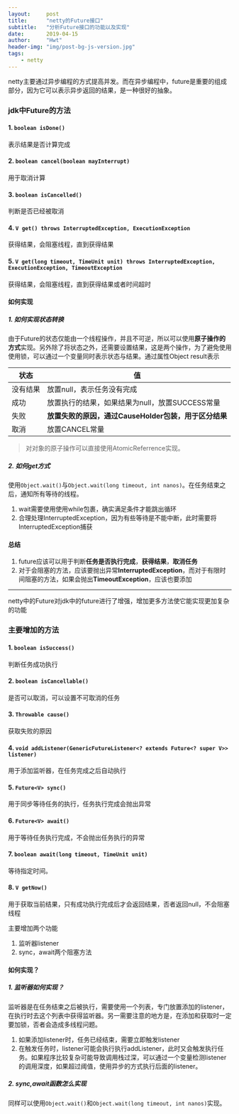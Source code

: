 ```yaml
---
layout:     post
title:      "netty的Future接口"
subtitle:   "分析Future接口的功能以及实现"
date:       2019-04-15
author:     "Hwt"
header-img: "img/post-bg-js-version.jpg"
tags:
    - netty
---
```


netty主要通过异步编程的方式提高并发。而在异步编程中，future是重要的组成部分，因为它可以表示异步返回的结果，是一种很好的抽象。

### jdk中Future的方法

#### 1. `boolean isDone()`
表示结果是否计算完成

#### 2. `boolean cancel(boolean mayInterrupt)`
用于取消计算

#### 3. `boolean isCancelled()`
判断是否已经被取消

#### 4. `V get() throws InterruptedException, ExecutionException`
获得结果，会阻塞线程，直到获得结果

#### 5. `V get(long timeout, TimeUnit unit) throws InterruptedException, ExecutionException, TimeoutException`
获得结果，会阻塞线程，直到获得结果或者时间超时


#### 如何实现
##### 1. 如何实现状态转换
由于Future的状态仅能由一个线程操作，并且不可逆，所以可以使用**原子操作的方式**实现。另外除了将状态之外，还需要设置结果，这是两个操作，为了避免使用使用锁，可以通过一个变量同时表示状态与结果。通过属性Object result表示

状态 | 值
-----|------
没有结果 | 放置null，表示任务没有完成
成功 | 放置执行的结果，如果结果为null，放置SUCCESS常量
失败 | **放置失败的原因，通过CauseHolder包装，用于区分结果**
取消 | 放置CANCEL常量

> 对对象的原子操作可以直接使用AtomicReferrence实现。

##### 2. 如何get方式
使用`Object.wait()`与`Object.wait(long timeout, int nanos)`。在任务结束之后，通知所有等待的线程。
1. wait需要使用使用while包裹，确实满足条件才能跳出循环
2. 合理处理InterruptedException，因为有些等待是不能中断，此时需要将InterruptedException捕获


#### 总结
1. future应该可以用于判断**任务是否执行完成**，**获得结果**，**取消任务**
2. 对于会阻塞的方法，应该要抛出异常**InterruptedException**，而对于有限时间阻塞的方法，如果会抛出**TimeoutException**，应该也要添加



----

netty中的Future对jdk中的future进行了增强，增加更多方法使它能实现更加复杂的功能

### 主要增加的方法
#### 1. `boolean isSuccess()`
判断任务成功执行

#### 2. `boolean isCancellable()`
是否可以取消，可以设置不可取消的任务

#### 3. `Throwable cause()`
获取失败的原因

#### 4. `void addListener(GenericFutureListener<? extends Future<? super V>> listener)`
用于添加监听器，在任务完成之后自动执行

#### 5. `Future<V> sync()`
用于同步等待任务的执行，任务执行完成会抛出异常

#### 6. `Future<V> await()`
用于等待任务执行完成，不会抛出任务执行的异常

#### 7. `boolean await(long timeout, TimeUnit unit)`
等待指定时间。

#### 8. `V getNow()`
用于获取当前结果，只有成功执行完成后才会返回结果，否者返回null，不会阻塞线程


主要增加两个功能
1. 监听器listener
2. sync，await两个阻塞方法


#### 如何实现？
##### 1. 监听器如何实现？
监听器是在任务结束之后被执行，需要使用一个列表，专门放置添加的listener，在执行时去这个列表中获得监听器。另一需要注意的地方是，在添加和获取时一定要加锁，否者会造成多线程问题。
1. 如果添加listener时，任务已经结束，需要立即触发listener
2. 在触发任务时，listener可能会执行执行addListener，此时又会触发执行任务。如果程序比较复杂可能导致调用栈过深，可以通过一个变量检测listener的调用深度，如果超过阈值，使用异步的方式执行后面的listener。

##### 2. sync,await函数怎么实现
同样可以使用`Object.wait()`和`Object.wait(long timeout, int nanos)`实现。






